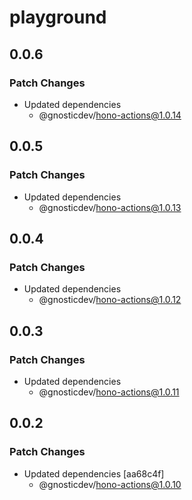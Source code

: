 # playground

## 0.0.6

### Patch Changes

- Updated dependencies
  - @gnosticdev/hono-actions@1.0.14

## 0.0.5

### Patch Changes

- Updated dependencies
  - @gnosticdev/hono-actions@1.0.13

## 0.0.4

### Patch Changes

- Updated dependencies
  - @gnosticdev/hono-actions@1.0.12

## 0.0.3

### Patch Changes

- Updated dependencies
  - @gnosticdev/hono-actions@1.0.11

## 0.0.2

### Patch Changes

- Updated dependencies [aa68c4f]
  - @gnosticdev/hono-actions@1.0.10
